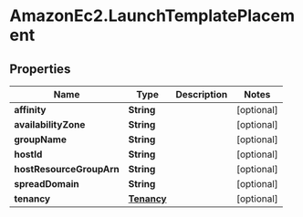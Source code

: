 # AmazonEc2.LaunchTemplatePlacement

## Properties

Name | Type | Description | Notes
------------ | ------------- | ------------- | -------------
**affinity** | **String** |  | [optional] 
**availabilityZone** | **String** |  | [optional] 
**groupName** | **String** |  | [optional] 
**hostId** | **String** |  | [optional] 
**hostResourceGroupArn** | **String** |  | [optional] 
**spreadDomain** | **String** |  | [optional] 
**tenancy** | [**Tenancy**](Tenancy.md) |  | [optional] 


